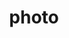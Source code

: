 ---
layout: photo
title:  photo
image: 20080509-4584251611-seattle-subaru-outback.jpg
categories: photo
tags: 
- photo
- seattle
---